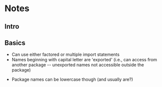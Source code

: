 # Notes

## Intro

## Basics
- Can use either factored or multiple import statements
- Names beginning with capital letter are 'exported' (i.e., can access from another package -- unexported names not accessible outside the package)
* Package names can be lowercase though (and usually are?)

